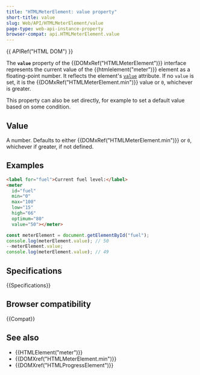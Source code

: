 ```yaml
---
title: "HTMLMeterElement: value property"
short-title: value
slug: Web/API/HTMLMeterElement/value
page-type: web-api-instance-property
browser-compat: api.HTMLMeterElement.value
---
```


{{ APIRef("HTML DOM") }}

The **`value`** property of the {{DOMxRef("HTMLMeterElement")}} interface represents the current value of the {{htmlelement("meter")}} element as a floating-point number. It reflects the element's [`value`](/en-US/docs/Web/HTML/Reference/Element/meter#value) attribute. If no `value` is set, it is the {{DOMxRef("HTMLMeterElement.min")}} value or `0`, whichever is greater.

This property can also be set directly, for example to set a default value based on some condition.

## Value

A number. Defaults to either {{DOMxRef("HTMLMeterElement.min")}} or `0`, whichever if greater, if not defined.

## Examples

```html
<label for="fuel">Current fuel level:</label>
<meter
  id="fuel"
  min="0"
  max="100"
  low="15"
  high="66"
  optimum="80"
  value="50"></meter>
```

```js
const meterElement = document.getElementById("fuel");
console.log(meterElement.value); // 50
--meterElement.value;
console.log(meterElement.value); // 49
```

## Specifications

{{Specifications}}

## Browser compatibility

{{Compat}}

## See also

- {{HTMLElement("meter")}}
- {{DOMXref("HTMLMeterElement.min")}}
- {{DOMXref("HTMLProgressElement")}}
